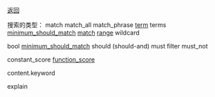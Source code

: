 [返回](/elasticsearch/doc/zhishi-tupu/index)

搜索的类型： 
match  match_all match_phrase 
[term](https://www.elastic.co/guide/en/elasticsearch/reference/6.0/query-dsl-term-query.html)
terms [minimum_should_match](minimum_should_match)
[match]()
[range](https://www.elastic.co/guide/en/elasticsearch/reference/6.0/query-dsl-range-query.html)
wildcard

bool [minimum_should_match](minimum_should_match)
should (should-and) must filter must_not

constant_score [function_score](function_score)

content.keyword

explain